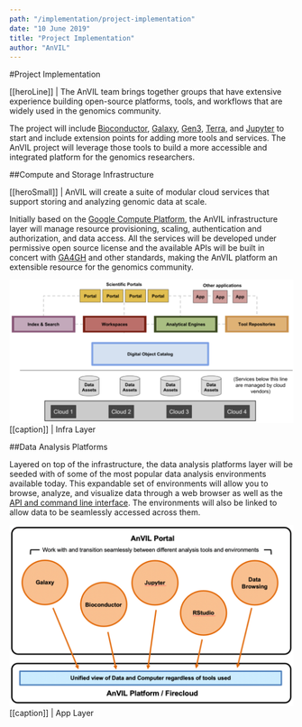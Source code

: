 ```yaml
---
path: "/implementation/project-implementation"
date: "10 June 2019"
title: "Project Implementation"
author: "AnVIL"
---
```


#Project Implementation

[[heroLine]]
| The AnVIL team brings together groups that have extensive experience building open-source platforms, tools, and workflows that are widely used in the genomics community.

The project will include [Bioconductor](https://www.bioconductor.org/), [Galaxy](https://galaxyproject.org/), [Gen3](https://gen3.org/), [Terra](https://app.terra.bio/), and [Jupyter](https://jupyter.org/) to start and include extension points for adding more tools and services. The AnVIL project will leverage those tools to build a more accessible and integrated platform for the genomics researchers.

##Compute and Storage Infrastructure

[[heroSmall]]
| AnVIL will create a suite of modular cloud services that support storing and analyzing genomic data at scale.

Initially based on the [Google Compute Platform](https://cloud.google.com/), the AnVIL infrastructure layer will manage resource provisioning, scaling, authentication and authorization, and data access. All the services will be developed under permissive open source license and the available APIs will be built in concert with [GA4GH](https://www.ga4gh.org/) and other standards, making the AnVIL platform an extensible resource for the genomics community.

![Infra Layer](./_images/infra-layer.png)
[[caption]]
| Infra Layer

##Data Analysis Platforms

Layered on top of the infrastructure, the data analysis platforms layer will be seeded with of some of the most popular data analysis environments available today. This expandable set of environments will allow you to browse, analyze, and visualize data through a web browser as well as the [API and command line interface](https://github.com/anvilproject/client-apis). The environments will also be linked to allow data to be seamlessly accessed across them.

![Infra Layer](./_images/app-layer.png)
[[caption]]
| App Layer
